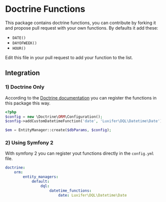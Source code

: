 Doctrine Functions
==================

This package contains doctrine functions, you can contribute by forking it and propose pull request with your own functions.
By defaults it add these:

* `DATE()`
* `DAYOFWEEK()`
* `HOUR()`

Edit this file in your pull request to add your function to the list.

Integration
-----------

### 1) Doctrine Only

According to the [Doctrine documentation](http://docs.doctrine-project.org/en/2.0.x/cookbook/dql-user-defined-functions.html "Doctrine documentation") you can register the functions in this package this way.

```php
<?php
$config = new \Doctrine\ORM\Configuration();
$config->addCustomDatetimeFunction('date', 'Luxifer\DQL\Datetime\Date');

$em = EntityManager::create($dbParams, $config);
```

### 2) Using Symfony 2

With symfony 2 you can register yout functions directly in the `config.yml` file.

```yaml
doctrine:
    orm:
        entity_managers:
            default:
                dql:
                    datetime_functions:
                        date: Luxifer\DQL\Datetime\Date
```